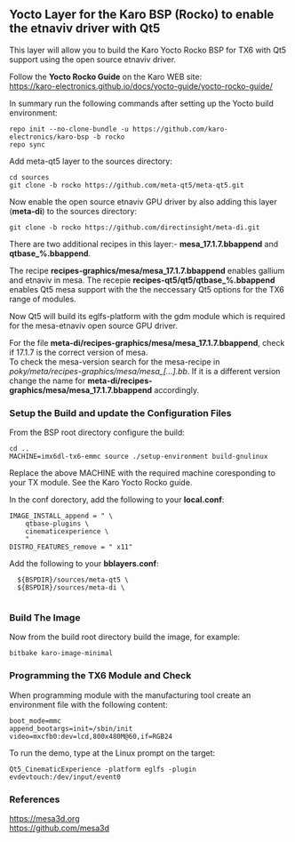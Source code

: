 ## Yocto Layer for the Karo BSP (Rocko) to enable the etnaviv driver with Qt5 ## 

This layer will allow you to build the Karo Yocto Rocko BSP for TX6 with Qt5 support using the open source etnaviv driver.

Follow the **Yocto Rocko Guide** on the Karo WEB site:  
https://karo-electronics.github.io/docs/yocto-guide/yocto-rocko-guide/

In summary run the following commands after setting up the Yocto build environment:

```
repo init --no-clone-bundle -u https://github.com/karo-electronics/karo-bsp -b rocko
repo sync
```

Add meta-qt5 layer to the sources directory:  

```
cd sources
git clone -b rocko https://github.com/meta-qt5/meta-qt5.git
```
Now enable the open source etnaviv GPU driver by also adding this layer (**meta-di**) to the sources directory:
```
git clone -b rocko https://github.com/directinsight/meta-di.git 
```

There are two additional recipes in this layer:- **mesa_17.1.7.bbappend** and **qtbase_%.bbappend**.  

The recipe **recipes-graphics/mesa/mesa_17.1.7.bbappend** enables gallium and etnaviv in mesa. The recepie **recipes-qt5/qt5/qtbase_%.bbappend** enables Qt5 mesa support with the the neccessary Qt5 options for the TX6 range of modules.  

Now Qt5 will build its eglfs-platform with the gdm module which is required for the mesa-etnaviv open source GPU driver.  

For the file **meta-di/recipes-graphics/mesa/mesa_17.1.7.bbappend**, check if 17.1.7 is the correct version of mesa.  
To check the mesa-version search for the mesa-recipe in *poky/meta/recipes-graphics/mesa/mesa_[...].bb*. If it
is a different version change the name for **meta-di/recipes-graphics/mesa/mesa_17.1.7.bbappend** accordingly.  

### Setup the Build and update the Configuration Files ###   

From the BSP root directory configure the build:

```
cd ..
MACHINE=imx6dl-tx6-emmc source ./setup-environment build-gnulinux
```
Replace the above MACHINE with the required machine coresponding to your TX module. See the Karo Yocto Rocko guide.

In the conf dorectory, add the following to your **local.conf**:
```
IMAGE_INSTALL_append = " \
    qtbase-plugins \
    cinematicexperience \
    "
DISTRO_FEATURES_remove = " x11"
```
Add the following to your **bblayers.conf**:
```
  ${BSPDIR}/sources/meta-qt5 \
  ${BSPDIR}/sources/meta-di \
  
```

### Build The Image ###   

Now from the build root directory build the image, for example:

```
bitbake karo-image-minimal
```

### Programming the TX6 Module and Check ###   

When programming module with the manufacturing tool create an environment file with the following content:

```
boot_mode=mmc
append_bootargs=init=/sbin/init video=mxcfb0:dev=lcd,800x480M@60,if=RGB24
```

To run the demo, type at the Linux prompt on the target:

```
Qt5_CinematicExperience -platform eglfs -plugin evdevtouch:/dev/input/event0
```

### References ### 
https://mesa3d.org   
https://github.com/mesa3d

